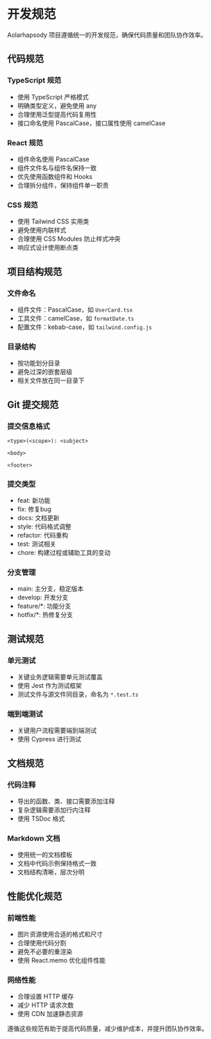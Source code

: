 # 开发规范

Aolarhapsody 项目遵循统一的开发规范，确保代码质量和团队协作效率。

## 代码规范

### TypeScript 规范

- 使用 TypeScript 严格模式
- 明确类型定义，避免使用 any
- 合理使用泛型提高代码复用性
- 接口命名使用 PascalCase，接口属性使用 camelCase

### React 规范

- 组件命名使用 PascalCase
- 组件文件名与组件名保持一致
- 优先使用函数组件和 Hooks
- 合理拆分组件，保持组件单一职责

### CSS 规范

- 使用 Tailwind CSS 实用类
- 避免使用内联样式
- 合理使用 CSS Modules 防止样式冲突
- 响应式设计使用断点类

## 项目结构规范

### 文件命名

- 组件文件：PascalCase，如 `UserCard.tsx`
- 工具文件：camelCase，如 `formatDate.ts`
- 配置文件：kebab-case，如 `tailwind.config.js`

### 目录结构

- 按功能划分目录
- 避免过深的嵌套层级
- 相关文件放在同一目录下

## Git 提交规范

### 提交信息格式

```
<type>(<scope>): <subject>

<body>

<footer>
```

### 提交类型

- feat: 新功能
- fix: 修复bug
- docs: 文档更新
- style: 代码格式调整
- refactor: 代码重构
- test: 测试相关
- chore: 构建过程或辅助工具的变动

### 分支管理

- main: 主分支，稳定版本
- develop: 开发分支
- feature/\*: 功能分支
- hotfix/\*: 热修复分支

## 测试规范

### 单元测试

- 关键业务逻辑需要单元测试覆盖
- 使用 Jest 作为测试框架
- 测试文件与源文件同目录，命名为 `*.test.ts`

### 端到端测试

- 关键用户流程需要端到端测试
- 使用 Cypress 进行测试

## 文档规范

### 代码注释

- 导出的函数、类、接口需要添加注释
- 复杂逻辑需要添加行内注释
- 使用 TSDoc 格式

### Markdown 文档

- 使用统一的文档模板
- 文档中代码示例保持格式一致
- 文档结构清晰，层次分明

## 性能优化规范

### 前端性能

- 图片资源使用合适的格式和尺寸
- 合理使用代码分割
- 避免不必要的重渲染
- 使用 React.memo 优化组件性能

### 网络性能

- 合理设置 HTTP 缓存
- 减少 HTTP 请求次数
- 使用 CDN 加速静态资源

遵循这些规范有助于提高代码质量，减少维护成本，并提升团队协作效率。

